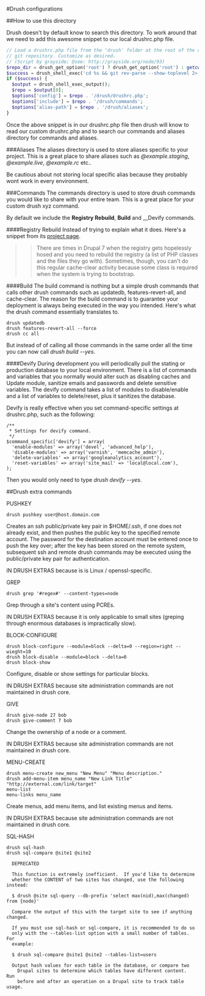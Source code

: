 #Drush configurations

##How to use this directory

Drush doesn't by default know to search this directory. To work around that we need
to add this awesome snippet to our local drushrc.php file.

```php
// Load a drushrc.php file from the 'drush' folder at the root of the current
// git repository. Customize as desired.
// (Script by grayside; @see: http://grayside.org/node/93)
$repo_dir = drush_get_option('root') ? drush_get_option('root') : getcwd();
$success = drush_shell_exec('cd %s && git rev-parse --show-toplevel 2> ' . drush_bit_bucket(), $repo_dir);
if ($success) {
  $output = drush_shell_exec_output();
  $repo = $output[0];
  $options['config'] = $repo . '/drush/drushrc.php';
  $options['include'] = $repo . '/drush/commands';
  $options['alias-path'] = $repo . '/drush/aliases';
}
```

Once the above snippet is in our drushrc.php file then drush will know to read our
custom drushrc.php and to search our commands and aliases directory for commands
and aliases.

###Aliases
The aliases directory is used to store aliases specific to your project. This is a great
place to share aliases such as _@example.staging_, _@example.live_, _@example.rc_ etc..

Be cautious about not storing local specific alias because they probably wont work in
every environment.

###Commands
The commands directory is used to store drush commands you would like to share
with your entire team. This is a great place for your custom drush xyz command.

By default we include the __Registry Rebuild__, __Build__ and __Devify commands.

####Registry Rebuild
Instead of trying to explain what it does. Here's a snippet from its [project
page](http://drupal.org/project/registry_rebuild).

>>There are times in Drupal 7 when the registry gets hopelessly hosed and you need to rebuild the registry
 (a list of PHP classes and the files they go with). Sometimes, though, you can't do this regular
 cache-clear activity because some class is required when the system is trying to bootstrap.

####Build
The build command is nothing but a simple drush commands that calls other drush commands
such as updatedb, features-revert-all, and cache-clear. The reason for the build command
is to guarantee your deployment is always being executed in the way you intended. Here's
what the drush command essentially translates to.

    drush updatedb
    drush features-revert-all --force
    drush cc all

But instead of of calling all those commands in the same order all the time you can now
call _drush build --yes_.

####Devify
During development you will periodically pull the stating or production database to your
local environment. There is a list of commands and variables that you normally would
alter such as disabling caches and Update module, sanitize emails and passwords and
delete sensitive variables. The devify command takes a list of modules to disable/enable
and a list of variables to delete/reset, plus it sanitizes the database.

Devify is really effective when you set command-specific settings at drushrc.php, such
as the following:

    /**
     * Settings for devify command.
     */
    $command_specific['devify'] = array(
      'enable-modules' => array('devel', 'advanced_help'),
      'disable-modules' => array('varnish', 'memcache_admin'),
      'delete-variables' => array('googleanalytics_account'),
      'reset-variables' => array('site_mail' => 'local@local.com'),
    );

Then you would only need to type _drush devify --yes_.


##Drush extra commands

PUSHKEY

    drush pushkey user@host.domain.com

  Creates an ssh public/private key pair in $HOME/.ssh, if
  one does not already exist, and then pushes the public
  key to the specified remote account.  The password for the
  destination account must be entered once to push the
  key over; after the key has been stored on the remote
  system, subsequent ssh and remote drush commands may be
  executed using the public/private key pair for authentication.

  IN DRUSH EXTRAS because is is Linux / openssl-specific.


GREP

    drush grep '#regex#' --content-types=node

  Grep through a site's content using PCREs.

  IN DRUSH EXTRAS because it is only applicable to small sites
  (greping through enormous databases is impractically slow).


BLOCK-CONFIGURE

    drush block-configure --module=block --delta=0 --region=right --wieght=10
    drush block-disable --module=block --delta=0
    drush block-show

  Configure, disable or show settings for particular blocks.

  IN DRUSH EXTRAS because site administration commands are not maintained in drush core.


GIVE

    drush give-node 27 bob
    drush give-comment 7 bob

  Change the ownership of a node or a comment.

  IN DRUSH EXTRAS because site administration commands are not maintained in drush core.


MENU-CREATE

    drush menu-create new_menu "New Menu" "Menu description."
    drush add-menu-item menu_name "New Link Title" "http://external.com/link/target"
    menu-list
    menu-links menu_name

  Create menus, add menu items, and list existing menus and items.

  IN DRUSH EXTRAS because site administration commands are not maintained in drush core.


SQL-HASH

    drush sql-hash
    drush sql-compare @site1 @site2

      DEPRECATED

      This function is extremely inefficient.  If you'd like to determine
      whether the CONTENT of two sites has changed, use the following instead:

      $ drush @site sql-query --db-prefix 'select max(nid),max(changed) from {node}'

      Compare the output of this with the target site to see if anything changed.

      If you must use sql-hash or sql-compare, it is recommended to do so
      only with the --tables-list option with a small number of tables. For
      example:

      $ drush sql-compare @site1 @site2 --tables-list=users

      Output hash values for each table in the database, or compare two
        Drupal sites to determine which tables have different content.  Run
        before and after an operation on a Drupal site to track table usage.
